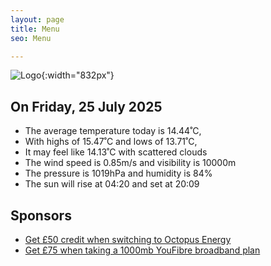 ```yaml
---
layout: page
title: Menu
seo: Menu

---
```


![Logo](/images/logo.jpg){:width="832px"}

<!-- weather_marker starts -->
## On Friday, 25 July 2025

- The average temperature today is 14.44˚C,
- With highs of 15.47˚C and lows of 13.71˚C,
- It may feel like 14.13˚C with scattered clouds
- The wind speed is 0.85m/s and visibility is 10000m
- The pressure is 1019hPa and humidity is 84%
- The sun will rise at 04:20 and set at 20:09

<!-- weather_marker ends -->

## Sponsors

- [Get £50 credit when switching to Octopus Energy](https://bit.ly/3oD1nnS)
- [Get £75 when taking a 1000mb YouFibre broadband plan](https://aklam.io/91zWhU?)
